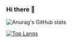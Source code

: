 ### Hi there 👋

<!--
**Jinqi99/jinqi99** is a ✨ _special_ ✨ repository because its `README.md` (this file) appears on your GitHub profile.

Here are some ideas to get you started:

- 🔭 I’m currently working on ...
- 🌱 I’m currently learning ...
- 👯 I’m looking to collaborate on ...
- 🤔 I’m looking for help with ...
- 💬 Ask me about ...
- 📫 How to reach me: ...
- 😄 Pronouns: ...
- ⚡ Fun fact: ...
-->

![Anurag's GitHub stats](https://github-readme-stats.vercel.app/api?username=jinqi99&theme=swift&show_icons=true)

[![Top Langs](https://github-readme-stats.vercel.app/api/top-langs/?username=jinqi99&layout=compact)](https://github.com/jinqi99/github-readme-stats)
